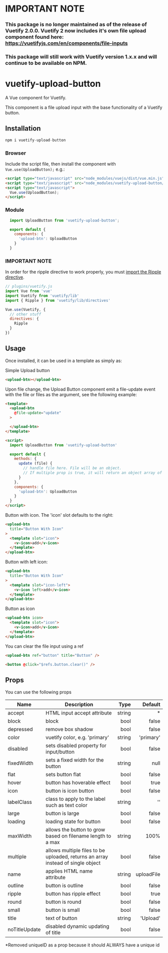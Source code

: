 # IMPORTANT NOTE
### This package is no longer maintained as of the release of Vuetify 2.0.0. Vuetify 2 now includes it's own file upload component found here: https://vuetifyjs.com/en/components/file-inputs

### This package will still work with Vuetify version 1.x.x and will continue to be available on NPM.

# vuetify-upload-button

A Vue component for Vuetify.

This component is a file upload input with the base functionality of a Vuetify button.

## Installation

```js
npm i vuetify-upload-button
```

### Browser

Include the script file, then install the component with `Vue.use(UploadButton);` e.g.:

```html
<script type="text/javascript" src="node_modules/vuejs/dist/vue.min.js"></script>
<script type="text/javascript" src="node_modules/vuetify-upload-button/dist/upload-button.min.js"></script>
<script type="text/javascript">
  Vue.use(UploadButton);
</script>
```

### Module

```js
  import UploadButton from 'vuetify-upload-button';

  export default {
    components: {
      'upload-btn': UploadButton
    }
  }
```

### IMPORTANT NOTE

In order for the ripple directive to work properly, you must [import the Ripple directive](https://vuetifyjs.com/en/framework/a-la-carte).

```js
// plugins/vuetify.js
import Vue from 'vue'
import Vuetify from 'vuetify/lib'
import { Ripple } from 'vuetify/lib/directives'

Vue.use(Vuetify, {
  // other stuff
  directives: {
    Ripple
  }
})
```

## Usage

Once installed, it can be used in a template as simply as:

Simple Upload button
```html
<upload-btn></upload-btn>
```

Upon file change, the Upload Button component emit a file-update event with the file or files as the argument, see the following example:
```html
<template>
  <upload-btn
    @file-update="update"
  >

  </upload-btn>
</template>

<script>
  import UploadButton from 'vuetify-upload-button'

  export default {
    methods: {
      update (file) {
        // handle file here. File will be an object.
        // If multiple prop is true, it will return an object array of files.
      }
    },
    components: {
      'upload-btn': UploadButton
    }
  }
</script>
```

Button with icon. The 'icon' slot defaults to the right:
```html
<upload-btn
  title="Button With Icon"
>
  <template slot="icon">
    <v-icon>add</v-icon>
  </template>
</upload-btn>
```

Button with left icon:
```html
<upload-btn
  title="Button With Icon"
>
  <template slot="icon-left">
    <v-icon left>add</v-icon>
  </template>
</upload-btn>
```

Button as icon
```html
<upload-btn icon>
  <template slot="icon">
    <v-icon>add</v-icon>
  </template>
</upload-btn>
```

You can clear the file input using a ref
```html
<upload-btn ref="button" title="Button" />

<button @click="$refs.button.clear()" />
```

## Props

You can use the following props

| Name          | Description   | Type  | Default |
| ------------- |---------------| -----:| -----:|
| accept        | HTML input accept attribute | string | * |
| block         | block         | bool  | false |
| depressed     | remove box shadow | bool | false |
| color | vuetify color, e.g. 'primary' | string | 'primary' |
| disabled | sets disabled property for input/button | bool | false |
| fixedWidth | sets a fixed width for the button | string | null |
| flat | sets button flat | bool | false |
| hover | button has hoverable effect | bool | true |
| icon | button is icon button | bool | false |
| labelClass | class to apply to the label such as text color | string | '' |
| large | button is large | bool | false |
| loading | loading state for button | bool | false |
| maxWidth | allows the button to grow based on filename length to a max | string | 100% |
| multiple | allows multiple files to be uploaded, returns an array instead of single object | bool | false |
| name | applies HTML name attribute | string | uploadFile |
| outline | button is outline | bool | false |
| ripple | button has ripple effect | bool | true |
| round | button is round | bool | false |
| small | button is small | bool | false |
| title | text of button | string | 'Upload' |
| noTitleUpdate | disabled dynamic updating of title | bool | false |

*Removed uniqueID as a prop because it should ALWAYS have a unique id

